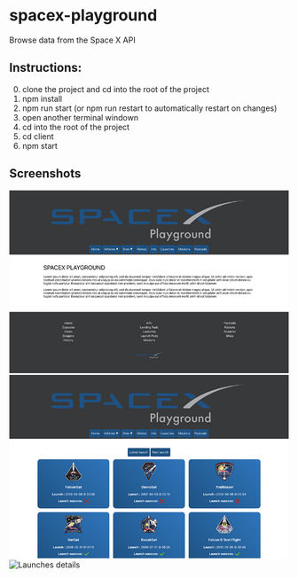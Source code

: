 # spacex-playground
Browse data from the Space X API

## Instructions:
0. clone the project and cd into the root of the project
1. npm install
2. npm run start (or npm run restart to automatically restart on changes)
3. open another terminal windown
4. cd into the root of the project
5. cd client
6. npm start

## Screenshots
![Start page](screenshots/sxpg1.jpg)
![Launches list](screenshots/sxpg2.jpg)
![Launches details](screenshots/launches-details.jpg)
